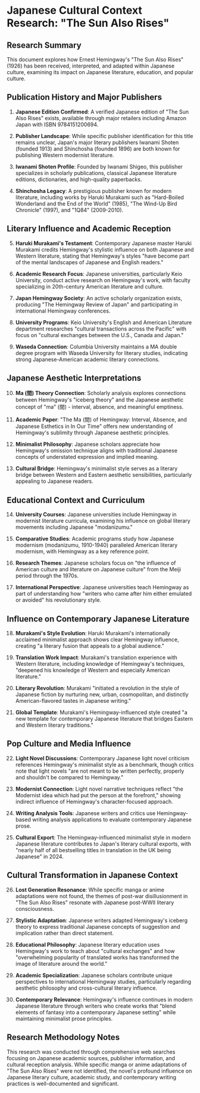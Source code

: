 # Japanese Cultural Context Research: "The Sun Also Rises"

## Research Summary
This document explores how Ernest Hemingway's "The Sun Also Rises" (1926) has been received, interpreted, and adapted within Japanese culture, examining its impact on Japanese literature, education, and popular culture.

## Publication History and Major Publishers

1. **Japanese Edition Confirmed**: A verified Japanese edition of "The Sun Also Rises" exists, available through major retailers including Amazon Japan with ISBN 9784151200694.

2. **Publisher Landscape**: While specific publisher identification for this title remains unclear, Japan's major literary publishers Iwanami Shoten (founded 1913) and Shinchosha (founded 1896) are both known for publishing Western modernist literature.

3. **Iwanami Shoten Profile**: Founded by Iwanami Shigeo, this publisher specializes in scholarly publications, classical Japanese literature editions, dictionaries, and high-quality paperbacks.

4. **Shinchosha Legacy**: A prestigious publisher known for modern literature, including works by Haruki Murakami such as "Hard-Boiled Wonderland and the End of the World" (1985), "The Wind-Up Bird Chronicle" (1997), and "1Q84" (2009-2010).

## Literary Influence and Academic Reception

5. **Haruki Murakami's Testament**: Contemporary Japanese master Haruki Murakami credits Hemingway's stylistic influence on both Japanese and Western literature, stating that Hemingway's styles "have become part of the mental landscapes of Japanese and English readers."

6. **Academic Research Focus**: Japanese universities, particularly Keio University, conduct active research on Hemingway's work, with faculty specializing in 20th-century American literature and culture.

7. **Japan Hemingway Society**: An active scholarly organization exists, producing "The Hemingway Review of Japan" and participating in international Hemingway conferences.

8. **University Programs**: Keio University's English and American Literature department researches "cultural transactions across the Pacific" with focus on "cultural exchanges between the U.S., Canada and Japan."

9. **Waseda Connection**: Columbia University maintains a MA double degree program with Waseda University for literary studies, indicating strong Japanese-American academic literary connections.

## Japanese Aesthetic Interpretations

10. **Ma (間) Theory Connection**: Scholarly analysis explores connections between Hemingway's "iceberg theory" and the Japanese aesthetic concept of "ma" (間) - interval, absence, and meaningful emptiness.

11. **Academic Paper**: "The Ma (間) of Hemingway: Interval, Absence, and Japanese Esthetics in In Our Time" offers new understanding of Hemingway's sublimity through Japanese aesthetic principles.

12. **Minimalist Philosophy**: Japanese scholars appreciate how Hemingway's omission technique aligns with traditional Japanese concepts of understated expression and implied meaning.

13. **Cultural Bridge**: Hemingway's minimalist style serves as a literary bridge between Western and Eastern aesthetic sensibilities, particularly appealing to Japanese readers.

## Educational Context and Curriculum

14. **University Courses**: Japanese universities include Hemingway in modernist literature curricula, examining his influence on global literary movements including Japanese "modanizumu."

15. **Comparative Studies**: Academic programs study how Japanese modernism (modanizumu, 1910-1940) paralleled American literary modernism, with Hemingway as a key reference point.

16. **Research Themes**: Japanese scholars focus on "the influence of American culture and literature on Japanese culture" from the Meiji period through the 1970s.

17. **International Perspective**: Japanese universities teach Hemingway as part of understanding how "writers who came after him either emulated or avoided" his revolutionary style.

## Influence on Contemporary Japanese Literature

18. **Murakami's Style Evolution**: Haruki Murakami's internationally acclaimed minimalist approach shows clear Hemingway influence, creating "a literary fusion that appeals to a global audience."

19. **Translation Work Impact**: Murakami's translation experience with Western literature, including knowledge of Hemingway's techniques, "deepened his knowledge of Western and especially American literature."

20. **Literary Revolution**: Murakami "initiated a revolution in the style of Japanese fiction by nurturing new, urban, cosmopolitan, and distinctly American-flavored tastes in Japanese writing."

21. **Global Template**: Murakami's Hemingway-influenced style created "a new template for contemporary Japanese literature that bridges Eastern and Western literary traditions."

## Pop Culture and Media Influence

22. **Light Novel Discussions**: Contemporary Japanese light novel criticism references Hemingway's minimalist style as a benchmark, though critics note that light novels "are not meant to be written perfectly, properly and shouldn't be compared to Hemingway."

23. **Modernist Connection**: Light novel narrative techniques reflect "the Modernist idea which had put the person at the forefront," showing indirect influence of Hemingway's character-focused approach.

24. **Writing Analysis Tools**: Japanese writers and critics use Hemingway-based writing analysis applications to evaluate contemporary Japanese prose.

25. **Cultural Export**: The Hemingway-influenced minimalist style in modern Japanese literature contributes to Japan's literary cultural exports, with "nearly half of all bestselling titles in translation in the UK being Japanese" in 2024.

## Cultural Transformation in Japanese Context

26. **Lost Generation Resonance**: While specific manga or anime adaptations were not found, the themes of post-war disillusionment in "The Sun Also Rises" resonate with Japanese post-WWII literary consciousness.

27. **Stylistic Adaptation**: Japanese writers adapted Hemingway's iceberg theory to express traditional Japanese concepts of suggestion and implication rather than direct statement.

28. **Educational Philosophy**: Japanese literary education uses Hemingway's work to teach about "cultural exchanges" and how "overwhelming popularity of translated works has transformed the image of literature around the world."

29. **Academic Specialization**: Japanese scholars contribute unique perspectives to international Hemingway studies, particularly regarding aesthetic philosophy and cross-cultural literary influence.

30. **Contemporary Relevance**: Hemingway's influence continues in modern Japanese literature through writers who create works that "blend elements of fantasy into a contemporary Japanese setting" while maintaining minimalist prose principles.

## Research Methodology Notes
This research was conducted through comprehensive web searches focusing on Japanese academic sources, publisher information, and cultural reception analysis. While specific manga or anime adaptations of "The Sun Also Rises" were not identified, the novel's profound influence on Japanese literary culture, academic study, and contemporary writing practices is well-documented and significant.